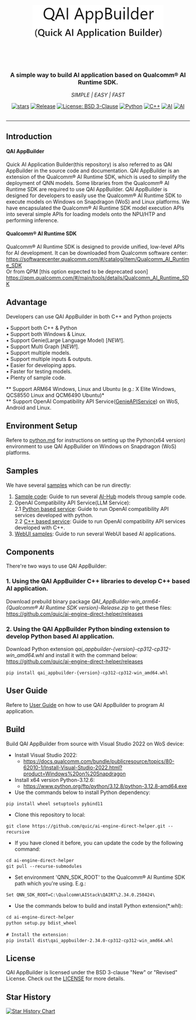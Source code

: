 <br><br><br>

<div align="center">
  <a href="README.md"><img src="docs/images/qai_appbuilder.png" alt="Quick AI Application Builder" width="360" height="90"></a>
</div>

<br><br><br>

<div align="center">
  <h3>A simple way to build AI application based on Qualcomm® AI Runtime SDK.</h3>
  <p><i> SIMPLE | EASY | FAST </i></p>
  <a href="https://github.com/quic/ai-engine-direct-helper"><img src="https://img.shields.io/github/stars/quic/ai-engine-direct-helper" alt="stars"></a>
  <a href="https://github.com/quic/ai-engine-direct-helper/releases/tag/v2.34.0"><img src="https://img.shields.io/badge/Release-v2.34.0-green" alt="Release"></a>
  <a href="https://opensource.org/license/BSD-3-clause"><img src="https://img.shields.io/badge/License-BSD--3--Clause-blue" alt="License: BSD 3-Clause"></a>
  <a href="https://www.python.org/downloads/windows/"><img src="https://img.shields.io/badge/Python-00599C?logo=Python" alt="Python"></a>
  <a href="https://en.cppreference.com/w/cpp/compiler_support"><img src="https://img.shields.io/badge/C++-999999?logo=c%2B%2B" alt="C++"></a>
  <a href="https://www.qualcomm.com/products/technology/processors/ai-engine"><img src="https://img.shields.io/badge/NPU-ccffff" alt="AI"></a>
  <a href="https://github.com/quic/ai-hub-apps/tree/main/tutorials/llm_on_genie"><img src="https://img.shields.io/badge/Genie AI-ffff9C" alt="AI"></a>
</div>
<br>

---

## Introduction

#### QAI AppBuilder
Quick AI Application Builder(this repository) is also referred to as QAI AppBuilder in the source code and documentation. QAI AppBuilder is an extension of the Qualcomm® AI Runtime SDK, which is used to simplify the deployment of QNN models. Some libraries from the Qualcomm® AI Runtime SDK are required to use QAI AppBuilder.
QAI AppBuilder is designed for developers to easily use the Qualcomm® AI Runtime SDK to execute models on Windows on Snapdragon (WoS) and Linux platforms. We have encapsulated the Qualcomm® AI Runtime SDK model execution APIs into several simple APIs for loading models onto the NPU/HTP and performing inference.

#### Qualcomm® AI Runtime SDK

Qualcomm® AI Runtime SDK is designed to provide unified, low-level APIs for AI development. It can be downloaded from Qualcomm software center:<br>
https://softwarecenter.qualcomm.com/#/catalog/item/Qualcomm_AI_Runtime_SDK <br>
Or from QPM [this option expected to be deprecated soon]<br>
https://qpm.qualcomm.com/#/main/tools/details/Qualcomm_AI_Runtime_SDK

## Advantage

Developers can use QAI AppBuilder in both C++ and Python projects <br>

• Support both C++ & Python <br>
• Support both Windows & Linux. <br>
• Support Genie(Large Language Model) [*NEW!*]. <br>
• Support Multi Graph [*NEW!*]. <br>
• Support multiple models. <br>
• Support multiple inputs & outputs. <br>
• Easier for developing apps. <br>
• Faster for testing models. <br>
• Plenty of sample code. <br>

** Support ARM64 Windows, Linux and Ubuntu (e.g.: X Elite Windows, QCS8550 Linux and QCM6490 Ubuntu)* <br>
** Support OpenAI Compatibility API Service([GenieAPIService](samples/genie/c++/README.md#run-the-service-on-mobilesnapdragon-8-elite-mobile-device-)) on WoS, Android and Linux.

## Environment Setup
Refere to [python.md](docs/python.md) for instructions on setting up the Python(x64 version) environment to use QAI AppBuilder on Windows on Snapdragon (WoS) platforms.

## Samples
We have several [samples](samples/) which can be run directly:<br>
1. [Sample code](samples/python/README.md): Guide to run several [AI-Hub](https://aihub.qualcomm.com/compute/models) models throug sample code.
2. OpenAI Compatibility API Service(LLM Service):<br>
2.1 [Python based service](samples/genie/python/README.md): Guide to run OpenAI compatibility API services developed with python.<br>
2.2 [C++ based service](samples/genie/c++/README.md): Guide to run OpenAI compatibility API services developed with C++.<br>
3. [WebUI samples](samples/webui/README.md): Guide to run several WebUI based AI applications.

## Components
There're two ways to use QAI AppBuilder:
### 1. Using the QAI AppBuilder C++ libraries to develop C++ based AI application.
Download prebuild binary package *QAI_AppBuilder-win_arm64-{Qualcomm® AI Runtime SDK version}-Release.zip* to get these files: https://github.com/quic/ai-engine-direct-helper/releases

### 2. Using the QAI AppBuilder Python binding extension to develop Python based AI application.
Download Python extension *qai_appbuilder-{version}-cp312-cp312-win_amd64.whl* and install it with the command below:
https://github.com/quic/ai-engine-direct-helper/releases

```
pip install qai_appbuilder-{version}-cp312-cp312-win_amd64.whl
```

## User Guide
Refere to [User Guide](docs/user_guide.md) on how to use QAI AppBuilder to program AI application.

## Build
Build QAI AppBuilder from source with Visual Studio 2022 on WoS device:<br>
- Install Visual Studio 2022: 
  - https://docs.qualcomm.com/bundle/publicresource/topics/80-62010-1/Install-Visual-Studio-2022.html?product=Windows%20on%20Snapdragon
- Install x64 version Python-3.12.6: 
  - https://www.python.org/ftp/python/3.12.8/python-3.12.8-amd64.exe
- Use the commands below to install Python dependency: 
```
pip install wheel setuptools pybind11
```
- Clone this repository to local: 
```
git clone https://github.com/quic/ai-engine-direct-helper.git --recursive
```
- If you have cloned it before, you can update the code by the following command:
```
cd ai-engine-direct-helper
git pull --recurse-submodules
```
- Set environment 'QNN_SDK_ROOT' to the Qualcomm® AI Runtime SDK path which you're using. E.g.:
```
Set QNN_SDK_ROOT=C:\Qualcomm\AIStack\QAIRT\2.34.0.250424\
```
- Use the commands below to build and install Python extension(*.whl): 
```
cd ai-engine-direct-helper
python setup.py bdist_wheel

# Install the extension:
pip install dist\qai_appbuilder-2.34.0-cp312-cp312-win_amd64.whl
```

## License
QAI AppBuilder is licensed under the BSD 3-clause "New" or "Revised" License. Check out the [LICENSE](LICENSE) for more details.

## Star History

<a href="https://www.star-history.com/#quic/ai-engine-direct-helper&Date">
 <picture>
   <source media="(prefers-color-scheme: dark)" srcset="https://api.star-history.com/svg?repos=quic/ai-engine-direct-helper&type=Date&theme=dark" />
   <source media="(prefers-color-scheme: light)" srcset="https://api.star-history.com/svg?repos=quic/ai-engine-direct-helper&type=Date" />
   <img alt="Star History Chart" src="https://api.star-history.com/svg?repos=quic/ai-engine-direct-helper&type=Date" />
 </picture>
</a>